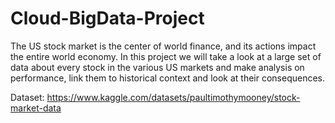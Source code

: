 # Cloud-BigData-Project
The US stock market is the center of world finance, and its actions impact the entire world economy. In this project we will take a look at a large set of data about every stock in the various US markets and make analysis on performance, link them to historical context and look at their consequences.

Dataset: https://www.kaggle.com/datasets/paultimothymooney/stock-market-data


